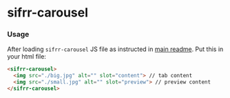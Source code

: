 # sifrr-carousel

### Usage

After loading `sifrr-carousel` JS file as instructed in [main readme](../../README.md). Put this in your html file:

```html
<sifrr-carousel>
  <img src="./big.jpg" alt="" slot="content"> // tab content
  <img src="./small.jpg" alt="" slot="preview"> // preview content
</sifrr-carousel>
```
